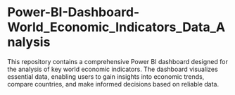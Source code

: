 # Power-BI-Dashboard-World_Economic_Indicators_Data_Analysis
This repository contains a comprehensive Power BI dashboard designed for the analysis of key world economic indicators. The dashboard visualizes essential data, enabling users to gain insights into economic trends, compare countries, and make informed decisions based on reliable data.
